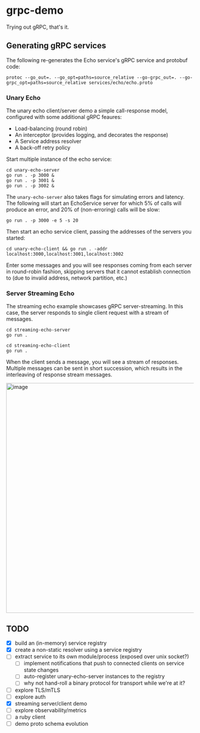 # grpc-demo

Trying out gRPC, that's it.

## Generating gRPC services

The following re-generates the Echo service's gRPC service and protobuf code:

```shell
protoc --go_out=. --go_opt=paths=source_relative --go-grpc_out=. --go-grpc_opt=paths=source_relative services/echo/echo.proto
```

### Unary Echo

The unary echo client/server demo a simple call-response model, configured with some additional gRPC feaures:
- Load-balancing (round robin)
- An interceptor (provides logging, and decorates the response)
- A Service address resolver
- A back-off retry policy

Start multiple instance of the echo service:
```shell
cd unary-echo-server
go run . -p 3000 &
go run . -p 3001 &
go run . -p 3002 &
```

The `unary-echo-server` also takes flags for simulating errors and latency. The following will start an EchoService server for which 5% of calls will produce an error, and 20% of (non-erroring) calls will be slow:
```
go run . -p 3000 -e 5 -s 20
```

Then start an echo service client, passing the addresses of the servers you started:
```shell
cd unary-echo-client && go run . -addr localhost:3000,localhost:3001,localhost:3002
```

Enter some messages and you will see responses coming from each server in round-robin fashion, skipping servers that it cannot establish connection to (due to invalid address, network partition, etc.)

### Server Streaming Echo

The streaming echo example showcases gRPC server-streaming.
In this case, the server responds to single client request with a stream of messages.

```shell
cd streaming-echo-server
go run .
```
```shell
cd streaming-echo-client
go run .
```

When the client sends a message, you will see a stream of responses.
Multiple messages can be sent in short succession, which results in the interleaving of response stream messages.

<img width="616" alt="image" src="https://github.com/user-attachments/assets/9c405969-3fdf-4dd7-865d-5926978bd91e">

## TODO

- [X] build an (in-memory) service registry
- [X] create a non-static resolver using a service registry
- [ ] extract service to its own module/process (exposed over unix socket?)
  - [ ] implement notifications that push to connected clients on service state changes
  - [ ] auto-register unary-echo-server instances to the registry
  - [ ] why not hand-roll a binary protocol for transport while we're at it?
- [ ] explore TLS/mTLS
- [ ] explore auth
- [X] streaming server/client demo
- [ ] explore observability/metrics
- [ ] a ruby client
- [ ] demo proto schema evolution
